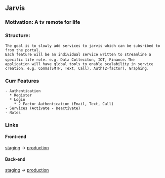 
## Jarvis

### Motivation: A tv remote for life

### Structure: 
``The goal is to slowly add services to jarvis which can be subsribed to from the portal.``  
``Each feature will be an individual service written to streamline a specific life role. e.g. Data Colleciton, IOT, Finance.`` 
``The application will have global tools to enable scalability in service creation. e.g. Comms(SMTP, Text, Call), Auth(2-factor), Graphing.``

### Curr Features
```
- Authentication
  * Register
  * Login
    * 2 Factor Authentication (Email, Text, Call)
- Services (Activate - Deactivate)
- Notes
```
### Links

#### Front-end
[staging](https://jarvis-staging.netlify.app/pages/login/login3) &rarr; 
[production](https://jarvis-production.netlify.app/pages/login/login3)

#### Back-end
[staging](https://jarvis-backend-test.herokuapp.com/) &rarr; 
[production](https://jarvis-backend-production.herokuapp.com/)
